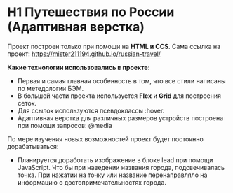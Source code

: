 # H1 Путешествия по России (Адаптивная верстка)

Проект построен только при помощи на **HTML и CCS**. Сама ссылка на проект: https://mister211194.github.io/russian-travel/

**Какие технологии использовались в проекте:**
* Первая и самая главная особенность в том, что все стили написаны по метедологии БЭМ.
* В большей части проекта используется **Flex** и **Grid** для построения сеток.
* Для ссылок используются псевдоклассы :hover.
* Адаптивная верстка для различных размеров устройств построена при помощи запросов: @media 

По мере изучения новых возможностей проект будет постоянно дорабатываться:
* Планируется доработать изображение в блоке lead при помощи JavaScript. Что бы при наведении названия города, подсвечивалась точка. При нажатии на точку или название перенаправляло на информацию о достопримечательностях города.